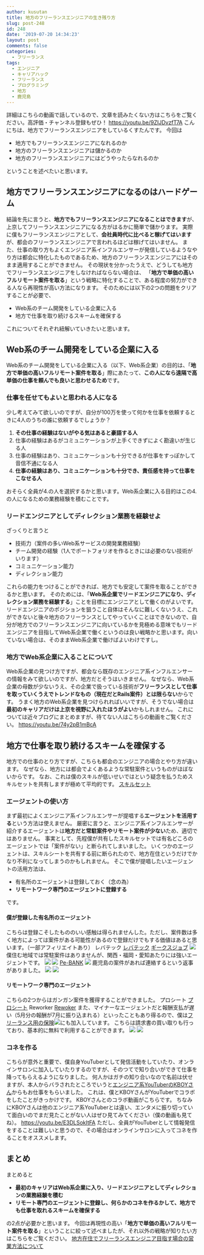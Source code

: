 ```yaml
---
author: kusutan
title: 地方のフリーランスエンジニアの生き残り方
slug: post-248
id: 248
date: '2019-07-20 14:34:23'
layout: post
comments: false
categories:
  - フリーランス
tags:
  - エンジニア
  - キャリアハック
  - フリーランス
  - プログラミング
  - 地方
  - 鹿児島
---
```


詳細はこちらの動画で話しているので、文章を読みたくない方はこちらをご覧ください。高評価・チャンネル登録もぜひ！ https://youtu.be/9ZIJDvzfT7A こんにちは、地方でフリーランスエンジニアをしているくすたんです。 今回は

*   地方でもフリーランスエンジニアになれるのか
*   地方のフリーランスエンジニアは儲かるのか
*   地方のフリーランスエンジニアにはどうやったらなれるのか

ということを述べたいと思います。

## 地方でフリーランスエンジニアになるのはハードゲーム

結論を先に言うと、<span style="font-weight: bold;">地方でもフリーランスエンジニアになることはできます</span>が、<span class="pinkline">上京してフリーランスエンジニアになる方がはるかに簡単で儲かります。</span> 実際に僕もフリーランスエンジニアとして、<span class="pinkline"><span style="font-weight: bold;">会社員時代に比べると稼げてはいます</span>が、都会のフリーランスエンジニアで言われるほどは稼げてはいません</span>。 また、仕事の取り方もよくエンジニア系インフルエンサーが発信しているようなやり方は都会に特化したものであるため、地方のフリーランスエンジニアにはそのまま適用することができません。 その現状を分かったうえで、どうしても地方でフリーランスエンジニアをしなければならない場合は、 「<span class="pinkline" style="font-weight: bold;">地方で単価の高いフルリモート案件を取る</span>」という戦略に特化することで、ある程度の努力ができる人なら再現性が高い方法になります。 そのためには以下の2つの問題をクリアすることが必要で、

*   Web系のチーム開発をしている企業に入る
*   地方で仕事を取り続けるスキームを確保する

これについてそれぞれ紐解いていきたいと思います。

## Web系のチーム開発をしている企業に入る

Web系のチーム開発をしている企業に入る（以下、Web系企業）の目的は、「<span class="pinkline" style="font-weight: bold;">地方で単価の高いフルリモート案件を取る</span>」際にあたって、<span class="pinkline" style="font-weight: bold;">この人になら遠隔で高単価の仕事を頼んでも良いと思わせるため</span>です。

### 仕事を任せてもよいと思われる人になる

少し考えてみて欲しいのですが、自分が100万を使って何かを仕事を依頼するときに4人のうちの誰に依頼するでしょうか？

1.  <span style="font-weight: bold;">その仕事の経験はないがやる気はあると豪語する人</span>
2.  仕事の経験はあるがコミュニケーションが上手くできずによく勘違いが生じる人
3.  仕事の経験はあり、コミュニケーションも十分できるが仕事をすっぽかして音信不通になる人
4.  <span style="font-weight: bold;">仕事の経験はあり、コミュニケーションも十分でき、責任感を持って仕事をこなせる人</span>

おそらく全員が4.の人を選択するかと思います。<span class="pinkline">Web系企業に入る目的はこの4.の人になるための業務経験を積むこと</span>です。

### リードエンジニアとしてディレクション業務を経験せよ

ざっくりと言うと

*   技術力（案件の多いWeb系サービスの開発業務経験）
*   チーム開発の経験（1人でポートフォリオを作るときには必要のない技術がいります）
*   コミュニケーション能力
*   ディレクション能力

これらの能力をつけることができれば、地方でも安定して案件を取ることができるかと思います。 そのためには、「<span class="pinkline" style="font-weight: bold;">Web系企業でリードエンジニアになり、ディレクション業務を経験する</span>」ことを目標にエンジニアとして働くのがよいです。 リードエンジニアのポジションを狙うこと自体はそんなに難しくないうえ、これができないと後々<span class="pinkline">地方のフリーランスとしてやっていくことはできない</span>ので、自分が地方でのフリーランスエンジニアに向いているかを見極める意味でもリードエンジニアを目指してWeb系企業で働くというのは良い戦略かと思います。向いていない場合は、そのままWeb系企業で働けばよいわけですし。

### 地方でWeb系企業に入ることについて

Web系企業の見つけ方ですが、都会なら既存のエンジニア系インフルエンサーの情報をみて欲しいのですが、地方だとそうはいきません。 なぜなら、Web系企業の母数が少ないうえ、その企業で扱っている技術が<span class="pinkline" style="font-weight: bold;">フリーランスとして仕事を取っていくうえでトレンドなもの（現在だとRails案件）とは限らない</span>からです。 うまく地方のWeb系企業を見つけられればいいですが、そうでない場合は<span class="pinkline" style="font-weight: bold;">最初のキャリアだけは上京を視野に入れたほうがよい</span>かもしれません。 これについては近々ブログにまとめますが、待てない人はこちらの動画をご覧ください。 https://youtu.be/74y2pB1mBcA

## 地方で仕事を取り続けるスキームを確保する

地方での仕事のとり方ですが、こちらも都会のエンジニアの場合とやり方が違います。 なぜなら、地方には都会でよくあるような<span class="pinkline">常駐案件というものがほぼない</span>からです。 なお、これは僕のスキルが低いせいではという疑念を払うためスキルセットを共有しますが<span class="pinkline">極めて平均的</span>です。 [スキルセット](https://github.com/kusutan/Curriculum-Vitae-template)

### エージェントの使い方

まず最初によく<span class="pinkline">エンジニア系インフルエンサーが提唱する<span style="font-weight: bold;">エージェントを活用する</span>という方法は使えません</span>。 厳密に言うと、エンジニア系インフルエンサーが紹介するエージェントは<span class="pinkline" style="font-weight: bold;">地方だと常駐案件やリモート案件が少ない</span>ため、適切ではありません。 事実として、先程僕が共有したスキルセットでは有名どころのエージェントでは「案件がない」と断られてしまいました。 いくつかのエージェントは、スキルシートを共有する前に断られたので、地方在住というだけでかなり不利になってしまうのかもしれません。 そこで僕が提唱したいエージェントの活用方法は、

*   有名所のエージェントは登録しておく（念の為）
*   <span class="pinkline" style="font-weight: bold;">リモートワーク専門のエージェントに登録する</span>

です。

#### 僕が登録した有名所のエージェント

こちらは登録こそしたもののいい感触は得られませんした。ただし、案件数は多く地方によっては案件がある可能性があるので登録だけでもする価値はあると思います。（一部アフィリエイトあり） レバテック [レバテック](https://levtech.jp/) [ギークスジョブ](https://px.a8.net/svt/ejp?a8mat=35JSMJ+2BY52Q+2OGI+64RJ6) ![](https://www19.a8.net/0.gif?a8mat=35JSMJ+2BY52Q+2OGI+64RJ6) 僕住む地域では常駐案件はありませんが、関西・福岡・愛知あたりには強いエージェントです。 [ ![](https://www25.a8.net/svt/bgt?aid=190720171141&wid=001&eno=01&mid=s00000012501001005000&mc=1)](https://px.a8.net/svt/ejp?a8mat=35JSMJ+2BY52Q+2OGI+5ZEMP) ![](https://www19.a8.net/0.gif?a8mat=35JSMJ+2BY52Q+2OGI+5ZEMP) [Pe-BANK](https://px.a8.net/svt/ejp?a8mat=35JSMM+6IKT4I+3SLI+5YJRM) ![](https://www14.a8.net/0.gif?a8mat=35JSMM+6IKT4I+3SLI+5YJRM) 鹿児島の案件があれば連絡するという返事がありました。 [ ![](https://www22.a8.net/svt/bgt?aid=190720174394&wid=001&eno=01&mid=s00000017703001007000&mc=1)](https://px.a8.net/svt/ejp?a8mat=35JSMM+6IKT4I+3SLI+5ZU29) ![](https://www14.a8.net/0.gif?a8mat=35JSMM+6IKT4I+3SLI+5ZU29)

#### リモートワーク専門のエージェント

こちらの2つからはガンガン案件を獲得することができました。 プロシート [プロシート](https://prosheet.jp/) Reworker [Rewoker](https://www.reworker.jp/) また、マイナーなエージェントだと報酬支払が遅い（5月分の報酬が7月に振り込まれる）といったこともあり得るので、僕は[フリーランス用の保険](https://px.a8.net/svt/ejp?a8mat=35JSMM+5U61BM+47L8+61Z82)![](https://www18.a8.net/0.gif?a8mat=35JSMM+5U61BM+47L8+61Z82)にも加入しています。 こちらは請求書の買い取りも行っており、基本的に無料で利用することができます。 [ ![](https://www20.a8.net/svt/bgt?aid=190720174353&wid=001&eno=01&mid=s00000019646001011000&mc=1)](https://px.a8.net/svt/ejp?a8mat=35JSMM+5U61BM+47L8+60OXD) ![](https://www11.a8.net/0.gif?a8mat=35JSMM+5U61BM+47L8+60OXD)

### コネを作る

こちらが意外と重要で、僕自身YouTuberとして発信活動をしていたり、オンラインサロンに加入していたりするのですが、そのつてで<span class="pinkline">知り合いができて仕事を降ってもらえる</span>ようになりました。 何人かはガチの知り合いなので名前は伏せますが、本人からバラされたところでいうと[エンジニア系YouTuberのKBOYさん](https://twitter.com/kboy_silvergym)からもお仕事をもらいました。 これは、僕とKBOYさんがYouTuberでコラボをしたことがきっかけです。 KBOYさんとのコラボ動画がこちらです。 ちなみにKBOYさんは他のエンジニア系YouTuberとは違い、エンタメに振り切っていて面白いのでまだ見たことがない人はぜひ見てみてください（僕の動画も見てね）。 https://youtu.be/E3DLSokItFA ただし、全員がYouTuberとして情報発信をすることは難しいと思うので、その場合は<span class="pinkline">オンラインサロンに入ってコネを作る</span>ことをオススメします。

## まとめ

まとめると

*   **最初のキャリアはWeb系企業に入り、リードエンジニアとしてディレクションの業務経験を積む**
*   **リモート専門のエージェントに登録し、何らかのコネを作るかして、地方でも仕事を取れるスキームを確保する**

の2点が必要かと思います。 今回は再現性の高い「<span class="pinkline" style="font-weight: bold;">地方で単価の高いフルリモート案件を取る</span>」ということに絞って述べましたが、それ以外の戦略が知りたい方はこちらをご覧ください。 [地方在住でフリーランスエンジニア目指す場合の営業方法について](https://www.ryukke.com/?p=10130)